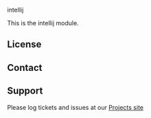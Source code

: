 intellij

This is the intellij module.

License
-------


Contact
-------


Support
-------

Please log tickets and issues at our [Projects site](http://projects.example.com)
